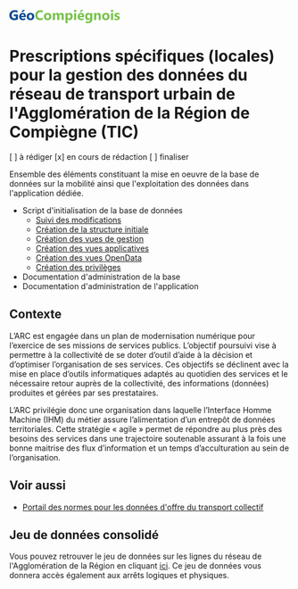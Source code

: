 ![picto](https://github.com/sigagglocompiegne/orga_gest_igeo/blob/master/doc/img/geocompiegnois_2020_reduit_v2.png)

# Prescriptions spécifiques (locales) pour la gestion des données du réseau de transport urbain de l'Agglomération de la Région de Compiègne (TIC)
[ ] à rédiger [x] en cours de rédaction [ ] finaliser

Ensemble des éléments constituant la mise en oeuvre de la base de données sur la mobilité ainsi que l'exploitation des données dans l'application dédiée.

- Script d'initialisation de la base de données
  * [Suivi des modifications](bdd/tic_00_trace.sql)
  * [Création  de la structure initiale](bdd/tic_10_squelette.sql)
  * [Création des vues de gestion](bdd/tic_20_vues_gestion.sql)
  * [Création des vues applicatives](bdd/tic_21_vues_xapps.sql)
  * [Création des vues OpenData](bdd/tic_23_vues_xopendata.sql)
  * [Création des privilèges](bdd/tic_99_grant.sql)
- Documentation d'administration de la base
- Documentation d'administration de l'application


## Contexte

L’ARC est engagée dans un plan de modernisation numérique pour l’exercice de ses missions de services publics. L’objectif poursuivi vise à permettre à la collectivité de se doter d’outil d’aide à la décision et d’optimiser l’organisation de ses services. Ces objectifs se déclinent avec la mise en place d’outils informatiques adaptés au quotidien des services et le nécessaire retour auprès de la collectivité, des informations (données) produites et gérées par ses prestataires. 

L’ARC privilégie donc une organisation dans laquelle l’Interface Homme Machine (IHM) du métier assure l’alimentation d’un entrepôt de données territoriales. Cette stratégie « agile » permet de répondre au plus près des besoins des services dans une trajectoire soutenable assurant à la fois une bonne maitrise des flux d’information et un temps d’acculturation au sein de l’organisation.

## Voir aussi

- [Portail des normes pour les données d'offre du transport collectif](http://www.normes-donnees-tc.org/)

## Jeu de données consolidé

Vous pouvez retrouver le jeu de données sur les lignes du réseau de l'Agglomération de la Région en cliquant [ici](https://geo.compiegnois.fr/geonetwork/srv/fre/catalog.search#/metadata/e32c4bdb-5103-4f0b-a83b-64ffaca59879). Ce jeu de données vous donnera accès également aux arrêts logiques et physiques.


